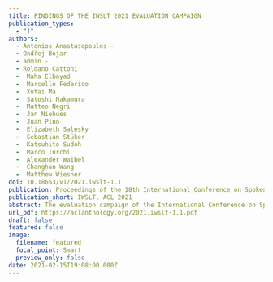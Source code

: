 ```yaml
---
title: FINDINGS OF THE IWSLT 2021 EVALUATION CAMPAIGN
publication_types:
  - "1"
authors:
  - Antonios Anastasopoulos -
  - Ondřej Bojar -
  - admin -
  - Roldano Cattoni
  -  Maha Elbayad
  -  Marcello Federico
  -  Xutai Ma
  -  Satoshi Nakamura
  -  Matteo Negri
  -  Jan Niehues
  -  Juan Pino
  -  Elizabeth Salesky
  -  Sebastian Stüker
  -  Katsuhito Sudoh
  -  Marco Turchi
  -  Alexander Waibel
  -  Changhan Wang
  -  Matthew Wiesner
doi: 10.18653/v1/2021.iwslt-1.1
publication: Proceedings of the 18th International Conference on Spoken Language Translation (IWSLT 2021)
publication_short: IWSLT, ACL 2021
abstract: The evaluation campaign of the International Conference on Spoken Language Translation (IWSLT 2021) featured this year four shared tasks: (i) Simultaneous speech translation, (ii) Offline speech translation, (iii) Multilingual speech translation, (iv) Low-resource speech translation. A total of 22 teams participated in at least one of the tasks. This paper describes each shared task, data and evaluation metrics, and reports results of the received submissions.
url_pdf: https://aclanthology.org/2021.iwslt-1.1.pdf
draft: false
featured: false
image:
  filename: featured
  focal_point: Smart
  preview_only: false
date: 2021-02-15T19:08:00.000Z
---
```

